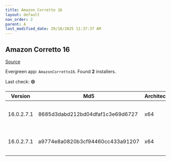 ```yaml
---
title: Amazon Corretto 16
layout: default
nav_order: 2
parent: A
last_modified_date: 29/10/2025 11:37:37 AM
---
```


## Amazon Corretto 16

[Source](https://aws.amazon.com/corretto/)

Evergreen app: `AmazonCorretto16`. Found **2** installers.

Last check: 🟢

| Version    | Md5                              | Architecture | Type | URI                                                                                                                                                                                                      |
| ---------- | -------------------------------- | ------------ | ---- | -------------------------------------------------------------------------------------------------------------------------------------------------------------------------------------------------------- |
| 16.0.2.7.1 | 8685d3dabd212bd04dfaf1c3e69d6727 | x64          | msi  | [https://corretto.aws/downloads/resources/16.0.2.7.1/amazon-corretto-16.0.2.7.1-windows-x64.msi](https://corretto.aws/downloads/resources/16.0.2.7.1/amazon-corretto-16.0.2.7.1-windows-x64.msi)         |
| 16.0.2.7.1 | a9774e8a0820b3cf94460cc433a91207 | x64          | zip  | [https://corretto.aws/downloads/resources/16.0.2.7.1/amazon-corretto-16.0.2.7.1-windows-x64-jdk.zip](https://corretto.aws/downloads/resources/16.0.2.7.1/amazon-corretto-16.0.2.7.1-windows-x64-jdk.zip) |
